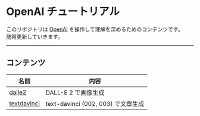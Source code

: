 # OpenAI チュートリアル

このリポジトリは [OpenAI](https://openai.com/) を操作して理解を深めるためのコンテンツです。  
随時更新していきます。

---

## コンテンツ

|名前|内容|
|---|---|
|[dalle2](./dalle2/)|DALL-E 2 で画像生成|
|[textdavinci](/textdavinci/)|text-davinci (002, 003) で文章生成|